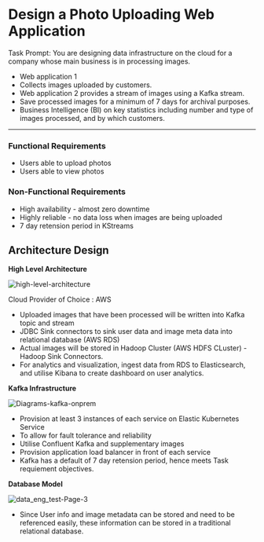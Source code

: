 # Design a Photo Uploading Web Application

Task Prompt:
You are designing data infrastructure on the cloud for a company whose main business is in processing images.

- Web application 1 
- Collects images uploaded by customers. 
- Web application 2 provides a stream of images using a Kafka stream. 
- Save processed images for a minimum of 7 days for archival purposes.
- Business Intelligence (BI) on key statistics including number and type of images processed, and by which customers.

-----------------------

### Functional Requirements
- Users able to upload photos
- Users able to view photos

### Non-Functional Requirements
- High availability - almost zero downtime
- Highly reliable - no data loss when images are being uploaded
- 7 day retension period in KStreams

## Architecture Design
<b>High Level Architecture</b>

![high-level-architecture](https://user-images.githubusercontent.com/14856777/161397571-f0109597-d733-4714-bb39-453e56ba25b0.jpg)

Cloud Provider of Choice : AWS

- Uploaded images that have been processed will be written into Kafka topic and stream
- JDBC Sink connectors to sink user data and image meta data into relational database (AWS RDS)
- Actual images will be stored in Hadoop Cluster (AWS HDFS CLuster) - Hadoop Sink Connectors.
- For analytics and visualization, ingest data from RDS to Elasticsearch, and utilise Kibana to create dashboard on user analytics.

<b>Kafka Infrastructure</b>

![Diagrams-kafka-onprem](https://user-images.githubusercontent.com/14856777/161424701-505feb83-57bf-4857-91b1-6f24a5d82a9e.jpg)

- Provision at least 3 instances of each service on Elastic Kubernetes Service
- To allow for fault tolerance and reliability
- Utilise Confluent Kafka and supplementary images
- Provision application load balancer in front of each service
- Kafka has a default of 7 day retension period, hence meets Task requiement objectives.

<b>Database Model</b>

![data_eng_test-Page-3](https://user-images.githubusercontent.com/14856777/161429455-74b6c9da-8ce5-4616-b1ac-079e1c613835.jpg)

- Since User info and image metadata can be stored and need to be referenced easily, these information can be stored in a traditional relational database. 
